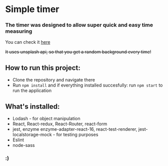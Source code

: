 # Simple timer

### The timer was designed to allow super quick and easy time measuring

You can check it [here](https://arkadiuszpasek.github.io/timer/#/)

~~It uses unsplash api, so that you get a random background every time!~~

## How to run this project:

- Clone the repository and navigate there
- Run `npm install` and if everything installed succesfully: run `npm start` to run the application

## What's installed:

- Lodash - for object manipulation
- React, React-redux, React-Router, react-form
- jest, enzyme enzyme-adapter-react-16, react-test-renderer, jest-localstorage-mock - for testing purposes
- Eslint
- node-sass

### :)
